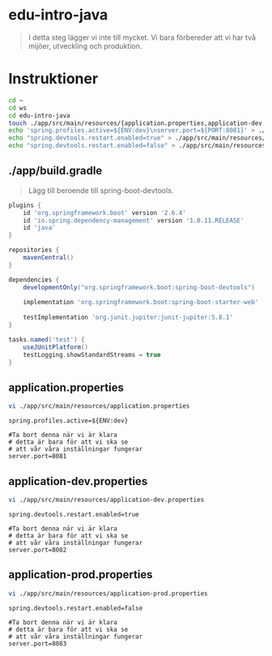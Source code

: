 # edu-intro-java

> I detta steg lägger vi inte till mycket. Vi bara förbereder att vi har två mijöer, utveckling och produktion.

# Instruktioner

```bash
cd ~
cd ws
cd edu-intro-java
touch ./app/src/main/resources/{application.properties,application-dev.properties,application-prod.properties]
echo 'spring.profiles.active=${ENV:dev}\nserver.port=${PORT:8081}' > ./app/src/main/resources/application.properties
echo "spring.devtools.restart.enabled=true" > ./app/src/main/resources/application-dev.properties
echo "spring.devtools.restart.enabled=false" > ./app/src/main/resources/application-prod.properties
```

## ./app/build.gradle

> Lägg till beroende till spring-boot-devtools.

```groovy
plugins {
    id 'org.springframework.boot' version '2.6.4'
    id 'io.spring.dependency-management' version '1.0.11.RELEASE'
    id 'java'
}

repositories {
    mavenCentral()
}

dependencies {
    developmentOnly("org.springframework.boot:spring-boot-devtools")
    
    implementation 'org.springframework.boot:spring-boot-starter-web'
    
    testImplementation 'org.junit.jupiter:junit-jupiter:5.8.1'
}

tasks.named('test') {
    useJUnitPlatform()
    testLogging.showStandardStreams = true
}
```

## application.properties


```bash
vi ./app/src/main/resources/application.properties
```

```properties
spring.profiles.active=${ENV:dev}

#Ta bort denna när vi är klara
# detta är bara för att vi ska se
# att vår våra inställningar fungerar
server.port=8081
```

## application-dev.properties


```bash
vi ./app/src/main/resources/application-dev.properties
```

```properties
spring.devtools.restart.enabled=true

#Ta bort denna när vi är klara
# detta är bara för att vi ska se
# att vår våra inställningar fungerar
server.port=8082
```

## application-prod.properties

```bash
vi ./app/src/main/resources/application-prod.properties
```

```properties
spring.devtools.restart.enabled=false

#Ta bort denna när vi är klara
# detta är bara för att vi ska se
# att vår våra inställningar fungerar
server.port=8083
```
